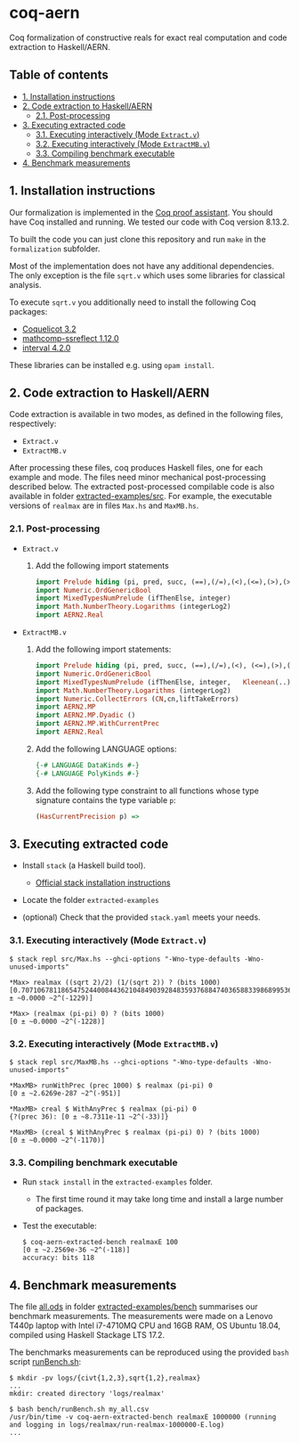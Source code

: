 # coq-aern <!-- omit in toc -->

Coq formalization of constructive reals for exact real computation and code extraction to Haskell/AERN.

## Table of contents <!-- omit in toc -->

- [1. Installation instructions](#1-installation-instructions)
- [2. Code extraction to Haskell/AERN](#2-code-extraction-to-haskellaern)
  - [2.1. Post-processing](#21-post-processing)
- [3. Executing extracted code](#3-executing-extracted-code)
  - [3.1. Executing interactively (Mode `Extract.v`)](#31-executing-interactively-mode-extractv)
  - [3.2. Executing interactively (Mode `ExtractMB.v`)](#32-executing-interactively-mode-extractmbv)
  - [3.3. Compiling benchmark executable](#33-compiling-benchmark-executable)
- [4. Benchmark measurements](#4-benchmark-measurements)

## 1. Installation instructions

Our formalization is implemented in the [Coq proof assistant](https://coq.inria.fr/).
You should have Coq installed and running.
We tested our code with Coq version 8.13.2.

To built the code you can just clone this repository and run `make` in the `formalization` subfolder.

Most of the implementation does not have any additional dependencies.
The only exception is the file `sqrt.v` which uses some libraries for classical analysis.

To execute `sqrt.v` you additionally need to install the following Coq packages:

- [Coquelicot 3.2](http://coquelicot.saclay.inria.fr/)
- [mathcomp-ssreflect 1.12.0](https://math-comp.github.io/)
- [interval 4.2.0](http://coq-interval.gforge.inria.fr/)

These libraries can be installed e.g. using `opam install`.

## 2. Code extraction to Haskell/AERN

Code extraction is available in two modes, as defined in the following files, respectively:

- `Extract.v`
- `ExtractMB.v`

After processing these files, coq produces Haskell files, one for each example and mode.  The files need minor mechanical post-processing described below.  The extracted post-processed compilable code is also available in folder [extracted-examples/src](extracted-examples/src).
For example, the executable versions of `realmax` are in files `Max.hs` and `MaxMB.hs`.

### 2.1. Post-processing

- `Extract.v`
  1. Add the following import statements

      ```Haskell
      import Prelude hiding (pi, pred, succ, (==),(/=),(<),(<=),(>),(>=),not,(&&),(||))
      import Numeric.OrdGenericBool
      import MixedTypesNumPrelude (ifThenElse, integer)
      import Math.NumberTheory.Logarithms (integerLog2)
      import AERN2.Real
      ```

- `ExtractMB.v`
  1. Add the following import statements:

      ```Haskell
      import Prelude hiding (pi, pred, succ, (==),(/=),(<), (<=),(>),(>=),not,(&&),(||))
      import Numeric.OrdGenericBool
      import MixedTypesNumPrelude (ifThenElse, integer,   Kleenean(..), kleenean)
      import Math.NumberTheory.Logarithms (integerLog2)
      import Numeric.CollectErrors (CN,cn,liftTakeErrors)
      import AERN2.MP
      import AERN2.MP.Dyadic ()
      import AERN2.MP.WithCurrentPrec
      import AERN2.Real
      ```

  2. Add the following LANGUAGE options:

      ```Haskell
      {-# LANGUAGE DataKinds #-}
      {-# LANGUAGE PolyKinds #-}
      ```

  3. Add the following type constraint to all functions whose type signature contains the type variable `p`:

      ```Haskell
      (HasCurrentPrecision p) => 
      ```

## 3. Executing extracted code

- Install `stack` (a Haskell build tool).

  - [Official stack installation instructions](https://docs.haskellstack.org/en/stable/install_and_upgrade/)
- Locate the folder `extracted-examples`

- (optional) Check that the provided `stack.yaml` meets your needs.

### 3.1. Executing interactively (Mode `Extract.v`)

  ```Text
  $ stack repl src/Max.hs --ghci-options "-Wno-type-defaults -Wno-unused-imports"

  *Max> realmax ((sqrt 2)/2) (1/(sqrt 2)) ? (bits 1000)
  [0.707106781186547524400844362104849039284835937688474036588339868995366239231053519425193767163820... ± ~0.0000 ~2^(-1229)]

  *Max> (realmax (pi-pi) 0) ? (bits 1000)
  [0 ± ~0.0000 ~2^(-1228)]
  ```

### 3.2. Executing interactively (Mode `ExtractMB.v`)

  ```Text
  $ stack repl src/MaxMB.hs --ghci-options "-Wno-type-defaults -Wno-unused-imports"

  *MaxMB> runWithPrec (prec 1000) $ realmax (pi-pi) 0
  [0 ± ~2.6269e-287 ~2^(-951)]

  *MaxMB> creal $ WithAnyPrec $ realmax (pi-pi) 0
  {?(prec 36): [0 ± ~8.7311e-11 ~2^(-33)]}

  *MaxMB> (creal $ WithAnyPrec $ realmax (pi-pi) 0) ? (bits 1000)
  [0 ± ~0.0000 ~2^(-1170)]
  ```

### 3.3. Compiling benchmark executable

- Run `stack install` in the `extracted-examples` folder.
  
  - The first time round it may take long time and install a large number of packages.
  
- Test the executable:

  ```Text
  $ coq-aern-extracted-bench realmaxE 100
  [0 ± ~2.2569e-36 ~2^(-118)]
  accuracy: bits 118
  ```

## 4. Benchmark measurements

The file [all.ods](extracted-examples/bench/all.ods) in folder [extracted-examples/bench](extracted-examples/bench) summarises our benchmark measurements.
The measurements were made on a Lenovo T440p laptop with Intel i7-4710MQ CPU and 16GB RAM, OS Ubuntu 18.04, compiled using Haskell Stackage LTS 17.2.

The benchmarks measurements can be reproduced using the provided `bash` script [runBench.sh](extracted-examples/bench/runBench.sh):

```Text
$ mkdir -pv logs/{civt{1,2,3},sqrt{1,2},realmax}
...
mkdir: created directory 'logs/realmax'

$ bash bench/runBench.sh my_all.csv
/usr/bin/time -v coq-aern-extracted-bench realmaxE 1000000 (running and logging in logs/realmax/run-realmax-1000000-E.log)
...
```
